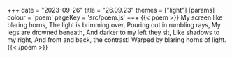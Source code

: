 +++
date = "2023-09-26"
title = "26.09.23"
themes = ["light"]
[params]
  colour = 'poem'
  pageKey = 'src/poem.js'
+++
{{< poem >}}
My screen like blaring horns,
The light is brimming over,
Pouring out in rumbling rays,
My legs are drowned beneath,
And darker to my left they sit,
Like shadows to my right,
And front and back, the contrast!
Warped by blaring horns of light.
{{< /poem >}}